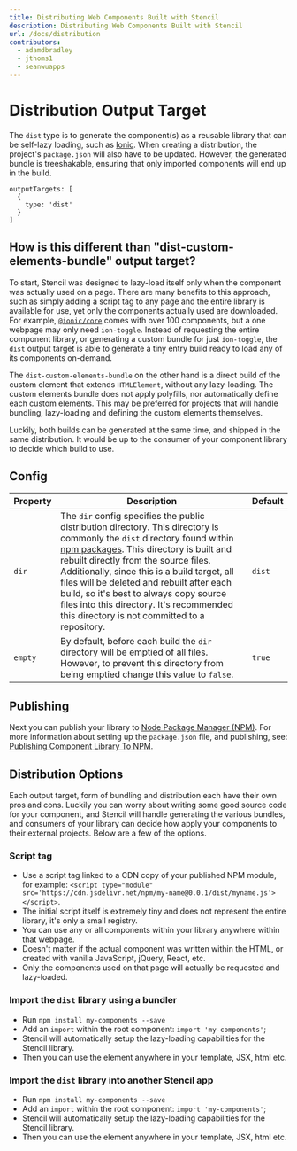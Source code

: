 ```yaml
---
title: Distributing Web Components Built with Stencil
description: Distributing Web Components Built with Stencil
url: /docs/distribution
contributors:
  - adamdbradley
  - jthoms1
  - seanwuapps
---
```


# Distribution Output Target

The `dist` type is to generate the component(s) as a reusable library that can be self-lazy loading, such as [Ionic](https://www.npmjs.com/package/@ionic/core). When creating a distribution, the project's `package.json` will also have to be updated. However, the generated bundle is treeshakable, ensuring that only imported components will end up in the build.

```tsx
outputTargets: [
  {
    type: 'dist'
  }
]
```


## How is this different than "dist-custom-elements-bundle" output target?

To start, Stencil was designed to lazy-load itself only when the component was actually used on a page. There are many benefits to this approach, such as simply adding a script tag to any page and the entire library is available for use, yet only the components actually used are downloaded. For example, [`@ionic/core`](https://www.npmjs.com/package/@ionic/core) comes with over 100 components, but a one webpage may only need `ion-toggle`. Instead of requesting the entire component library, or generating a custom bundle for just `ion-toggle`, the `dist` output target is able to generate a tiny entry build ready to load any of its components on-demand.

The `dist-custom-elements-bundle` on the other hand is a direct build of the custom element that extends `HTMLElement`, without any lazy-loading. The custom elements bundle does not apply polyfills, nor automatically define each custom elements. This may be preferred for projects that will handle bundling, lazy-loading and defining the custom elements themselves.

Luckily, both builds can be generated at the same time, and shipped in the same distribution. It would be up to the consumer of your component library to decide which build to use.

## Config

| Property | Description                                                                                                                                                                                                                                                                                                                                                                                                                                                                                         | Default |
|----------|-----------------------------------------------------------------------------------------------------------------------------------------------------------------------------------------------------------------------------------------------------------------------------------------------------------------------------------------------------------------------------------------------------------------------------------------------------------------------------------------------------|---------|
| `dir`    | The `dir` config specifies the public distribution directory. This directory is commonly the `dist` directory found within [npm packages](https://docs.npmjs.com/getting-started/packages). This directory is built and rebuilt directly from the source files. Additionally, since this is a build target, all files will be deleted and rebuilt after each build, so it's best to always copy source files into this directory. It's recommended this directory is not committed to a repository. | `dist`  |
| `empty`  | By default, before each build the `dir` directory will be emptied of all files. However, to prevent this directory from being emptied change this value to `false`.                                                                                                                                                                                                                                                                                                                          | `true`  |


## Publishing

Next you can publish your library to [Node Package Manager (NPM)](https://www.npmjs.com/). For more information about setting up the `package.json` file, and publishing, see: [Publishing Component Library To NPM](/docs/publishing).


## Distribution Options

Each output target, form of bundling and distribution each have their own pros and cons. Luckily you can worry about writing some good source code for your component, and Stencil will handle generating the various bundles, and consumers of your library can decide how apply your components to their external projects. Below are a few of the options.


### Script tag

- Use a script tag linked to a CDN copy of your published NPM module, for example: `<script type="module" src='https://cdn.jsdelivr.net/npm/my-name@0.0.1/dist/myname.js'></script>`.
- The initial script itself is extremely tiny and does not represent the entire library, it's only a small registry.
- You can use any or all components within your library anywhere within that webpage.
- Doesn't matter if the actual component was written within the HTML, or created with vanilla JavaScript, jQuery, React, etc.
- Only the components used on that page will actually be requested and lazy-loaded.


### Import the `dist` library using a bundler
- Run `npm install my-components --save`
- Add an `import` within the root component: `import 'my-components'`;
- Stencil will automatically setup the lazy-loading capabilities for the Stencil library.
- Then you can use the element anywhere in your template, JSX, html etc.


### Import the `dist` library into another Stencil app
- Run `npm install my-components --save`
- Add an `import` within the root component: `import 'my-components'`;
- Stencil will automatically setup the lazy-loading capabilities for the Stencil library.
- Then you can use the element anywhere in your template, JSX, html etc.
